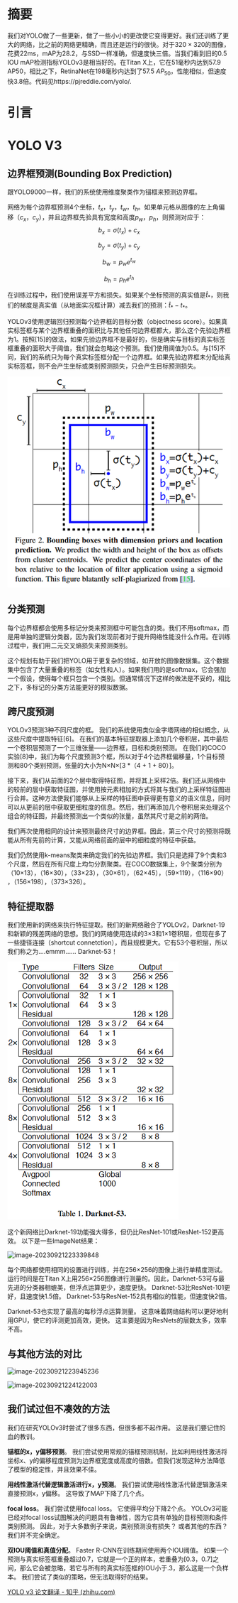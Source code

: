 # 摘要

我们对YOLO做了一些更新，做了一些小小的更改使它变得更好。我们还训练了更大的网络，比之前的网络更精确，而且还是运行的很快。对于$320 \times 320$的图像，花费22ms，mAP为28.2，与SSD一样准确，但速度快三倍。当我们看到旧的0.5 IOU mAP检测指标YOLOv3是相当好的。在Titan X上，它在51毫秒内达到57.9 AP50，相比之下，RetinaNet在198毫秒内达到了57.5 $AP_{50}$，性能相似，但速度快3.8倍。代码见https://pjreddie.com/yolo/.

# 引言



# YOLO V3

## 边界框预测(Bounding Box Prediction)

跟YOLO9000一样，我们的系统使用维度聚类作为锚框来预测边界框。

网络为每个边界框预测4个坐标，$t_x，t_y，t_w，t_h$。如果单元格从图像的左上角偏移$（c_x，c_y）$，并且边界框先验具有宽度和高度$p_w，p_h$，则预测对应于：
$$
b_{x}=\sigma(t_{x})+c_{x}
$$

$$
b_{y}=\sigma(t_{y})+c_{y}
$$

$$
b_w=p_w e^{t_w}
$$

$$
b_h=p_h e^{t_h}
$$

在训练过程中，我们使用误差平方和损失。如果某个坐标预测的真实值是$\hat{t}_*$，则我们的梯度是真实值（从地面实况框计算）减去我们的预测：$\hat{t}_* -t_*$。

YOLOv3使用逻辑回归预测每个边界框的目标分数（objectness score）。如果真实标签框与某个边界框重叠的面积比与其他任何边界框都大，那么这个先验边界框为1。按照[15]的做法，如果先验边界框不是最好的，但是确实与目标的真实标签框重叠的面积大于阈值，我们就会忽略这个预测。我们使用阈值为0.5。与[15]不同，我们的系统只为每个真实标签框分配一个边界框。如果先验边界框未分配给真实标签框，则不会产生坐标或类别预测损失，只会产生目标预测损失。

![image-20230919220635760](https://raw.githubusercontent.com/chongzicbo/images/main/picgo/image-20230919220635760.png)

## 分类预测

每个边界框都会使用多标记分类来预测框中可能包含的类。我们不用softmax，而是用单独的逻辑分类器，因为我们发现前者对于提升网络性能没什么作用。在训练过程中，我们用二元交叉熵损失来预测类别。

这个规划有助于我们把YOLO用于更复杂的领域，如开放的图像数据集。这个数据集中包含了大量重叠的标签（如女性和人）。如果我们用的是softmax，它会强加一个假设，使得每个框只包含一个类别。但通常情况下这样的做法是不妥的，相比之下，多标记的分类方法能更好的模拟数据。

## 跨尺度预测

YOLOv3预测3种不同尺度的框。 我们的系统使用类似金字塔网络的相似概念，从这些尺度中提取特征[6]。 在我们的基本特征提取器上添加几个卷积层，其中最后一个卷积层预测了一个三维张量——边界框，目标和类别预测。 在我们的COCO实验[8]中，我们为每个尺度预测3个框，所以对于4个边界框偏移量，1个目标预测和80个类别预测，张量的大小为N×N×[3 *（4 + 1 + 80）]。

接下来，我们从前面的2个层中取得特征图，并将其上采样2倍。我们还从网络中的较前的层中获取特征图，并使用按元素相加的方式将其与我们的上采样特征图进行合并。这种方法使我们能够从上采样的特征图中获得更有意义的语义信息，同时可以从更前的层中获取更细粒度的信息。然后，我们再添加几个卷积层来处理这个组合的特征图，并最终预测出一个类似的张量，虽然其尺寸是之前的两倍。

我们再次使用相同的设计来预测最终尺寸的边界框。因此，第三个尺寸的预测将既能从所有先前的计算，又能从网络前面的层中的细粒度的特征中获益。

我们仍然使用k-means聚类来确定我们的先验边界框。我们只是选择了9个类和3个尺度，然后在所有尺度上均匀分割聚类。在COCO数据集上，9个聚类分别为（10×13），（16×30），（33×23），（30×61），（62×45），（59×119），（116×90） ，（156×198），（373×326）。

## 特征提取器

我们使用新的网络来执行特征提取。我们的新网络融合了YOLOv2，Darknet-19和新颖的残差网络的思想。我们的网络使用连续的3×3和1×1卷积层，但现在多了一些捷径连接（shortcut connetction），而且规模更大。它有53个卷积层，所以我们称之为....emmm...... Darknet-53！

![image-20230921222709689](https://raw.githubusercontent.com/chongzicbo/images/main/picgo/image-20230921222709689.png)

这个新网络比Darknet-19功能强大得多，但仍比ResNet-101或ResNet-152更高效。 以下是一些ImageNet结果：

![image-20230921223339848](C:\Users\chengbo\AppData\Roaming\Typora\typora-user-images\image-20230921223339848.png)

每个网络都使用相同的设置进行训练，并在256×256的图像上进行单精度测试。 运行时间是在Titan X上用256×256图像进行测量的。因此，Darknet-53可与最先进的分类器相媲美，但浮点运算更少，速度更快。 Darknet-53比ResNet-101更好，且速度快1.5倍。 Darknet-53与ResNet-152具有相似的性能，但速度快2倍。

Darknet-53也实现了最高的每秒浮点运算测量。 这意味着网络结构可以更好地利用GPU，使它的评测更加高效，更快。 这主要是因为ResNets的层数太多，效率不高。

## 与其他方法的对比

![image-20230921223945236](C:\Users\chengbo\AppData\Roaming\Typora\typora-user-images\image-20230921223945236.png)

![image-20230921224122003](C:\Users\chengbo\AppData\Roaming\Typora\typora-user-images\image-20230921224122003.png)

## 我们试过但不凑效的方法

我们在研究YOLOv3时尝试了很多东西，但很多都不起作用。 这是我们要记住的血的教训。

**锚框的x，y偏移预测**。 我们尝试使用常规的锚框预测机制，比如利用线性激活将坐标x、y的偏移程度预测为边界框宽度或高度的倍数。但我们发现这种方法降低了模型的稳定性，并且效果不佳。

**用线性激活代替逻辑激活进行x，y预测**。 我们尝试使用线性激活代替逻辑激活来直接预测x，y偏移。 这导致了MAP下降了几个点。

**focal loss**。 我们尝试使用focal loss。 它使得平均分下降2个点。 YOLOv3可能已经对focal loss试图解决的问题具有鲁棒性，因为它具有单独的目标预测和条件类别预测。 因此，对于大多数例子来说，类别预测没有损失？ 或者其他的东西？ 我们并不完全确定。

**双IOU阈值和真值分配**。 Faster R-CNN在训练期间使用两个IOU阈值。 如果一个预测与真实标签框重叠超过0.7，它就是一个正的样本，若重叠为[0.3，0.7]之间，那么它会被忽略，若它与所有的真实标签框的IOU小于.3，那么这是一个负样本。 我们尝试了类似的策略，但无法取得好的结果。



[YOLO v3 论文翻译 - 知乎 (zhihu.com)](https://zhuanlan.zhihu.com/p/37201615)